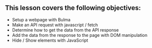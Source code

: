 ## **This lesson covers the following objectives:**

* Setup a webpage with Bulma
* Make an API request with javascript / fetch
* Determine how to get the data from the API response
* Add the data from the response to the page with DOM manipulation
* Hide / Show elements with JavaScript